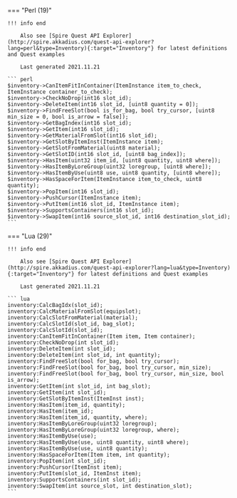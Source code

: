 === "Perl (19)"

    !!! info end

        Also see [Spire Quest API Explorer](http://spire.akkadius.com/quest-api-explorer?lang=perl&type=Inventory){:target="Inventory"} for latest definitions and Quest examples

        Last generated 2021.11.21

    ``` perl
    $inventory->CanItemFitInContainer(ItemInstance item_to_check, ItemInstance container_to_check);
    $inventory->CheckNoDrop(int16 slot_id);
    $inventory->DeleteItem(int16 slot_id, [uint8 quantity = 0]);
    $inventory->FindFreeSlot(bool is_for_bag, bool try_cursor, [uint8 min_size = 0, bool is_arrow = false]);
    $inventory->GetBagIndex(int16 slot_id);
    $inventory->GetItem(int16 slot_id);
    $inventory->GetMaterialFromSlot(int16 slot_id);
    $inventory->GetSlotByItemInst(ItemInstance item);
    $inventory->GetSlotFromMaterial(uint8 material);
    $inventory->GetSlotID(int16 slot_id, [uint8 bag_index]);
    $inventory->HasItem(uint32 item_id, [uint8 quantity, uint8 where]);
    $inventory->HasItemByLoreGroup(uint32 loregroup, [uint8 where]);
    $inventory->HasItemByUse(uint8 use, uint8 quantity, [uint8 where]);
    $inventory->HasSpaceForItem(ItemInstance item_to_check, uint8 quantity);
    $inventory->PopItem(int16 slot_id);
    $inventory->PushCursor(ItemInstance item);
    $inventory->PutItem(int16 slot_id, ItemInstance item);
    $inventory->SupportsContainers(int16 slot_id);
    $inventory->SwapItem(int16 source_slot_id, int16 destination_slot_id);
    ```
=== "Lua (29)"

    !!! info end

        Also see [Spire Quest API Explorer](http://spire.akkadius.com/quest-api-explorer?lang=lua&type=Inventory){:target="Inventory"} for latest definitions and Quest examples

        Last generated 2021.11.21

    ``` lua
    inventory:CalcBagIdx(slot_id);
    inventory:CalcMaterialFromSlot(equipslot);
    inventory:CalcSlotFromMaterial(material);
    inventory:CalcSlotId(slot_id, bag_slot);
    inventory:CalcSlotId(slot_id);
    inventory:CanItemFitInContainer(Item item, Item container);
    inventory:CheckNoDrop(int slot_id);
    inventory:DeleteItem(int slot_id);
    inventory:DeleteItem(int slot_id, int quantity);
    inventory:FindFreeSlot(bool for_bag, bool try_cursor);
    inventory:FindFreeSlot(bool for_bag, bool try_cursor, min_size);
    inventory:FindFreeSlot(bool for_bag, bool try_cursor, min_size, bool is_arrow);
    inventory:GetItem(int slot_id, int bag_slot);
    inventory:GetItem(int slot_id);
    inventory:GetSlotByItemInst(ItemInst inst);
    inventory:HasItem(item_id, quantity);
    inventory:HasItem(item_id);
    inventory:HasItem(item_id, quantity, where);
    inventory:HasItemByLoreGroup(uint32 loregroup);
    inventory:HasItemByLoreGroup(uint32 loregroup, where);
    inventory:HasItemByUse(use);
    inventory:HasItemByUse(use, uint8 quantity, uint8 where);
    inventory:HasItemByUse(use, uint8 quantity);
    inventory:HasSpaceForItem(Item item, int quantity);
    inventory:PopItem(int slot_id);
    inventory:PushCursor(ItemInst item);
    inventory:PutItem(slot_id, ItemInst item);
    inventory:SupportsContainers(int slot_id);
    inventory:SwapItem(int source_slot, int destination_slot);
    ```
